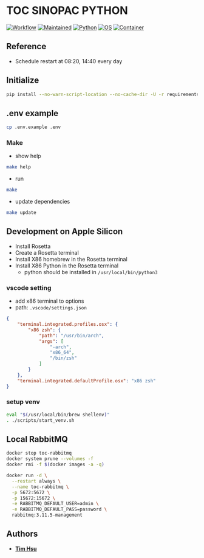 # TOC SINOPAC PYTHON

[![Workflow](https://github.com/ToC-Taiwan/toc-sinopac-python/actions/workflows/main.yml/badge.svg)](https://github.com/ToC-Taiwan/toc-sinopac-python/actions/workflows/main.yml)
[![Maintained](https://img.shields.io/badge/Maintained-yes-green)](https://github.com/ToC-Taiwan/toc-sinopac-python)
[![Python](https://img.shields.io/badge/Python-3.10.8-yellow?logo=python&logoColor=yellow)](https://python.org)
[![OS](https://img.shields.io/badge/OS-Linux-orange?logo=linux&logoColor=orange)](https://www.linux.org/)
[![Container](https://img.shields.io/badge/Container-Docker-blue?logo=docker&logoColor=blue)](https://www.docker.com/)

## Reference

- Schedule restart at 08:20, 14:40 every day

## Initialize

```sh
pip install --no-warn-script-location --no-cache-dir -U -r requirements.txt
```

## .env example

```sh
cp .env.example .env
```

### Make

- show help

```sh
make help
```

- run

```sh
make
```

- update dependencies

```sh
make update
```

## Development on Apple Silicon

- Install Rosetta
- Create a Rosetta terminal
- Install X86 homebrew in the Rosetta terminal
- Install X86 Python in the Rosetta terminal
  - python should be installed in `/usr/local/bin/python3`

### vscode setting

- add x86 terminal to options
- path: `.vscode/settings.json`

```json
{
    "terminal.integrated.profiles.osx": {
        "x86 zsh": {
            "path": "/usr/bin/arch",
            "args": [
                "-arch",
                "x86_64",
                "/bin/zsh"
            ]
        }
    },
    "terminal.integrated.defaultProfile.osx": "x86 zsh"
}
```

### setup venv

```sh
eval "$(/usr/local/bin/brew shellenv)"
. ./scripts/start_venv.sh
```

## Local RabbitMQ

```sh
docker stop toc-rabbitmq
docker system prune --volumes -f
docker rmi -f $(docker images -a -q)

docker run -d \
  --restart always \
  --name toc-rabbitmq \
  -p 5672:5672 \
  -p 15672:15672 \
  -e RABBITMQ_DEFAULT_USER=admin \
  -e RABBITMQ_DEFAULT_PASS=password \
  rabbitmq:3.11.5-management
```

## Authors

- [**Tim Hsu**](https://github.com/Chindada)
